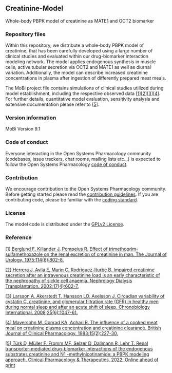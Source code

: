 ## Creatinine-Model
Whole-body PBPK model of creatinine as MATE1 and OCT2 biomarker

### Repository files
Within this repository, we distribute a whole-body PBPK model of creatinine, that has been carefully developed using a large number of clinical studies and evaluated within our drug-biomarker interaction modeling network. The model applies endogenous synthesis in muscle cells, active tubular secretion via OCT2 and MATE1 as well as diurnal variation. Additionally, the model can describe increased creatinine concentrations in plasma after ingestion of differently prepared meat meals.

The MoBi project file contains simulations of clinical studies utilized during model establishment, including the respective observed data [[1](#reference)][[2](#reference)][[3](#reference)][[4](#reference)]. For further details, quantitative model evaluation, sensitivity analysis and extensive documentation please refer to [[5](#reference)].

### Version information
MoBi Version 9.1

### Code of conduct
Everyone interacting in the Open Systems Pharmacology community (codebases, issue trackers, chat rooms, mailing lists etc...) is expected to follow the Open Systems Pharmacology [code of conduct](https://github.com/Open-Systems-Pharmacology/Suite/blob/master/CODE_OF_CONDUCT.md#contributor-covenant-code-of-conduct).

### Contribution
We encourage contribution to the Open Systems Pharmacology community. Before getting started please read the [contribution guidelines](https://github.com/Open-Systems-Pharmacology/Suite/blob/master/CONTRIBUTING.md#ways-to-contribute). If you are contributing code, please be familiar with the [coding standard](https://github.com/Open-Systems-Pharmacology/Suite/blob/master/CODING_STANDARDS.md#visual-studio-settings).

### License
The model code is distributed under the [GPLv2 License](https://github.com/Open-Systems-Pharmacology/Suite/blob/develop/LICENSE).

### Reference
[[1] Berglund F, Killander J, Pompeius R. Effect of trimethoprim-sulfamethoxazole on the renal excretion of creatinine in man. The Journal of Urology. 1975;114(6):802-8.](https://www.sciencedirect.com/science/article/abs/pii/S0022534717671490)

[[2] Herrera J, Avila E, Marín C, Rodríguez-Iturbe B. Impaired creatinine secretion after an intravenous creatinine load is an early characteristic of the nephropathy of sickle cell anaemia. Nephrology Dialysis Transplantation. 2002;17(4):602-7.](https://academic.oup.com/ndt/article/17/4/602/1835783?login=true)

[[3] Larsson A, Akerstedt T, Hansson LO, Axelsson J. Circadian variability of cystatin C, creatinine, and glomerular filtration rate (GFR) in healthy men during normal sleep and after an acute shift of sleep. Chronobiology International. 2008;25(6):1047-61.](https://www.tandfonline.com/doi/full/10.1080/07420520802553614)

[[4] Mayersohn M, Conrad KA, Achari R. The influence of a cooked meat meal on creatinine plasma concentration and creatinine clearance. British Journal of Clinical Pharmacology. 1983;15(2):227-30.](https://bpspubs.onlinelibrary.wiley.com/doi/abs/10.1111/j.1365-2125.1983.tb01490.x?sid=nlm%3Apubmed)

[[5] Türk D, Müller F, Fromm MF, Selzer D, Dallmann R, Lehr T. Renal transporter-mediated drug-biomarker interactions of the endogenous substrates creatinine and N1 -methylnicotinamide: a PBPK modeling approach. Clinical Pharmacology & Therapeutics. 2022. Online ahead of print](https://ascpt.onlinelibrary.wiley.com/doi/10.1002/cpt.2636)
